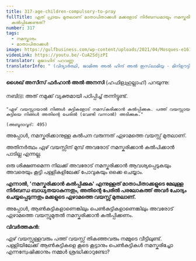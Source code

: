 ```yaml
---
title: 317-age-children-compulsory-to-pray
fullTitle: ഏത് പ്രായം മുതലാണ് മാതാപിതാക്കൾ മക്കളോട് നിർബന്ധമായും നമസ്കരിക്കാൻ
  കൽപ്പിക്കേണ്ടത്?
number: 317
tags:
  - നമസ്കാരം
  - മാതാപിതാക്കൾ
image: https://gulfbusiness.com/wp-content/uploads/2021/04/Mosques-e1617817556999.jpg
videoLink: https://youtu.be/-CuA2SdjzPI
translator: മുജാഹിദ് പറവണ്ണ
translatorInfo: " (വിദ്യാർത്ഥി, ജാമിഅ അൽ ഹിന്ദ് അൽ ഇസ്‌ലാമിയ്യ - മിനിഊട്ടി)"
---
```

**ശൈഖ് അസീസ് ഫർഹാൻ അൽ അനസി** (ഹഫിള്വഹുല്ലാഹ്) പറയുന്നു: 

നബിﷺ അത് നമുക്ക് വ്യക്തമായി പഠിപ്പിച്ച് തന്നിട്ടുണ്ട്.

`"ഏഴ് വയസ്സായാൽ നിങ്ങൾ കുട്ടികളോട് നമസ്‌കരിക്കാൻ കൽപ്പിക്കുക. പത്ത്‌ വയസ്സായ കുട്ടിയെ നിങ്ങൾ അതിന്റെ പേരിൽ (വേണ്ടി വന്നാൽ) അടിക്കുക."  `

`(അബൂദാവൂദ്: 495) `

അപ്പോൾ, നമസ്കരിക്കാനുള്ള കൽപന വരുന്നത് ഏഴാമത്തെ വയസ്സ് മുതലാണ്.

അതിനർത്ഥം ഏഴ് വയസ്സിന് മുമ്പ് അവരോട് നമസ്കരിക്കാൻ കൽപിക്കാൻ പാടില്ല എന്നല്ല. 

ഒരു ശിക്ഷണമെന്ന നിലക്ക് അവരോട് നമസ്കരിക്കാൻ ആവശ്യപ്പെടുകയും അവരെയും കൂട്ടി പള്ളികളിലേക്ക് പോവുകയും ഒക്കെ ചെയ്യാം.

**എന്നാൽ, 'നമസ്കരിക്കാൻ കൽപ്പിക്കുക' എന്നുള്ളത് മാതാപിതാക്കളുടെ മേലുള്ള നിർബന്ധ ബാധ്യതയാകുന്നതും, അതിന്റെ പേരിൽ പരലോകത്ത് അവർ ചോദ്യം ചെയ്യപ്പെടുന്നതും മക്കളുടെ ഏഴാമത്തെ വയസ്സ് മുതലാണ്.**

അപ്പോൾ, ആൺകുട്ടികളാണെങ്കിലും പെൺകുട്ടികളാണെങ്കിലും അവരോട് ഏഴാമത്തെ വയസ്സുമുതൽ നമസ്കരിക്കാൻ കൽപ്പിക്കണം.

**വിവർത്തകൻ:** 

ഏഴ് വയസ്സുള്ളവരും പത്ത് വയസ്സ് തികഞ്ഞവരും നമ്മുടെ വീട്ടിലുണ്ട്. പള്ളിയിലേക്ക് ആൺകുട്ടികളെ കൂടെ കൂട്ടാനും പെൺകുട്ടികൾ നമസ്കരിച്ചോ എന്നന്വേഷിക്കാനും നമ്മൾ ശ്രദ്ധിക്കാറുണ്ടോ?